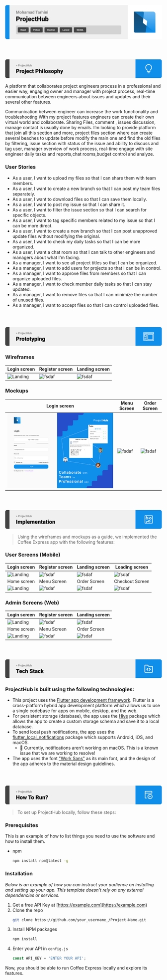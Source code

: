 <img src="./readme/title1.svg"/>

<br><br>

<!-- project philosophy -->
<img src="./readme/title2.svg"/>

A platform that collaborates project engineers process in a professional and easier way, engaging owner and manager with project process, real-time communication between engineers about issues and updates and their several other features.

Communication between engineer can increase the work functionality and troubleshooting 
With my project features engineers can create their own virtual world and collaborate. Sharing Files, comment , issues discussion, manage contact is usually done by emails. I’m looking to provide platform that join all this section and more, project files section where can create several beaches to update before modify the main one and find the old files by filtering, issue section with status  of the issue and ability to discuss and tag user, manager overview of work process, real-time engage with site engineer daily tasks and reports,chat rooms,budget control and analyze.

### User Stories

- As a user, I want to upload my files so that I can share them with team members.
- As a user, I want to create a new branch so that I can post my team files separately.
- As a user, I want to download files so that I can save them locally.
- As a user, I want to post my issue so that I can share it.
- As a user, I want to filter the issue section so that I can search for specific objects.
- As a user, I want to tag specific members related to my issue so that I can be more direct.
- As a user, I want to create a new branch so that I can post unapproved update files without modifying the original.
- As a user, I want to check my daily tasks so that I can be more organized. 
- As a user, I want a chat room so that I can talk to other engineers and managers about what I'm facing.
- As a manager, I want to see all project titles so that I can be organized.
- As a manager, I want to add users for projects so that I can be in control.
- As a manager, I want to approve files from members so that I can organize uploaded files.  
- As a manager, I want to check member daily tasks so that I can stay updated.
- As a manager, I want to remove files so that I can minimize the number of unused files.
- As a manager, I want to accept files so that I can control uploaded files.


<br><br>

<!-- Prototyping -->
<img src="./readme/title3.svg"/>


### Wireframes
| Login screen  | Register screen |  Landing screen |
| ---| ---| ---|
| ![Landing](./readme/demo/1440x1024.png) | ![fsdaf](./readme/demo/1440x1024.png) | ![fsdaf](./readme/demo/1440x1024.png) |

### Mockups
| Login screen  | Menu Screen | Order Screen |
| ---| ---| ---|
| ![Landing](./readme/login_page.png) | ![fsdaf](./readme/demo/1440x1024.png) | ![fsdaf](./readme/demo/1440x1024.png) |

<br><br>

<!-- Implementation -->
<img src="./readme/title4.svg"/>

> Using the wireframes and mockups as a guide, we implemented the Coffee Express app with the following features:

### User Screens (Mobile)
| Login screen  | Register screen | Landing screen | Loading screen |
| ---| ---| ---| ---|
| ![Landing](https://placehold.co/900x1600) | ![fsdaf](https://placehold.co/900x1600) | ![fsdaf](https://placehold.co/900x1600) | ![fsdaf](https://placehold.co/900x1600) |
| Home screen  | Menu Screen | Order Screen | Checkout Screen |
| ![Landing](https://placehold.co/900x1600) | ![fsdaf](https://placehold.co/900x1600) | ![fsdaf](https://placehold.co/900x1600) | ![fsdaf](https://placehold.co/900x1600) |

### Admin Screens (Web)
| Login screen  | Register screen |  Landing screen |
| ---| ---| ---|
| ![Landing](./readme/demo/1440x1024.png) | ![fsdaf](./readme/demo/1440x1024.png) | ![fsdaf](./readme/demo/1440x1024.png) |
| Home screen  | Menu Screen | Order Screen |
| ![Landing](./readme/demo/1440x1024.png) | ![fsdaf](./readme/demo/1440x1024.png) | ![fsdaf](./readme/demo/1440x1024.png) |

<br><br>

<!-- Tech stack -->
<img src="./readme/title5.svg"/>

###  ProjectHub is built using the following technologies:

- This project uses the [Flutter app development framework](https://flutter.dev/). Flutter is a cross-platform hybrid app development platform which allows us to use a single codebase for apps on mobile, desktop, and the web.
- For persistent storage (database), the app uses the [Hive](https://hivedb.dev/) package which allows the app to create a custom storage schema and save it to a local database.
- To send local push notifications, the app uses the [flutter_local_notifications](https://pub.dev/packages/flutter_local_notifications) package which supports Android, iOS, and macOS.
  - 🚨 Currently, notifications aren't working on macOS. This is a known issue that we are working to resolve!
- The app uses the font ["Work Sans"](https://fonts.google.com/specimen/Work+Sans) as its main font, and the design of the app adheres to the material design guidelines.

<br><br>

<!-- How to run -->
<img src="./readme/title6.svg"/>

> To set up ProjectHub locally, follow these steps:

### Prerequisites

This is an example of how to list things you need to use the software and how to install them.
* npm
  ```sh
  npm install npm@latest -g
  ```

### Installation

_Below is an example of how you can instruct your audience on installing and setting up your app. This template doesn't rely on any external dependencies or services._

1. Get a free API Key at [https://example.com](https://example.com)
2. Clone the repo
   ```sh
   git clone https://github.com/your_username_/Project-Name.git
   ```
3. Install NPM packages
   ```sh
   npm install
   ```
4. Enter your API in `config.js`
   ```js
   const API_KEY = 'ENTER YOUR API';
   ```

Now, you should be able to run Coffee Express locally and explore its features.
